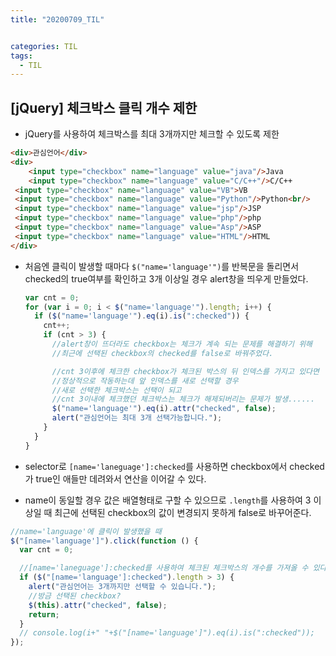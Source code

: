 ```yaml
---
title: "20200709_TIL"


categories: TIL
tags:
  - TIL
---
```


## [jQuery] 체크박스 클릭 개수 제한

- jQuery를 사용하여 체크박스를 최대 3개까지만 체크할 수 있도록 제한

```html
<div>관심언어</div>
<div>
    <input type="checkbox" name="language" value="java"/>Java
    <input type="checkbox" name="language" value="C/C++"/>C/C++
 <input type="checkbox" name="language" value="VB">VB
 <input type="checkbox" name="language" value="Python"/>Python<br/>
 <input type="checkbox" name="language" value="jsp"/>JSP
 <input type="checkbox" name="language" value="php"/>php
 <input type="checkbox" name="language" value="Asp"/>ASP
 <input type="checkbox" name="language" value="HTML"/>HTML
</div>
```

- 처음엔 클릭이 발생할 때마다 `$("name='language'")`를 반복문을 돌리면서 checked의 true여부를 확인하고 3개 이상일 경우 alert창을 띄우게 만들었다.

  ```javascript
  var cnt = 0;
  for (var i = 0; i < $("name='language'").length; i++) {
    if ($("name='language'").eq(i).is(":checked")) {
      cnt++;
      if (cnt > 3) {
        //alert창이 뜨더라도 checkbox는 체크가 계속 되는 문제를 해결하기 위해
        //최근에 선택된 checkbox의 checked를 false로 바꿔주었다.

        //cnt 3이후에 체크한 checkbox가 체크된 박스의 뒤 인덱스를 가지고 있다면
        //정상적으로 작동하는데 앞 인덱스를 새로 선택할 경우
        //새로 선택한 체크박스는 선택이 되고
        //cnt 3이내에 체크했던 체크박스는 체크가 해제되버리는 문제가 발생......
        $("name='language'").eq(i).attr("checked", false);
        alert("관심언어는 최대 3개 선택가능합니다.");
      }
    }
  }
  ```

- selector로 `[name='laneguage']:checked`를 사용하면 checkbox에서 checked가 true인 애들만 데려와서 연산을 이어갈 수 있다.

- name이 동일할 경우 값은 배열형태로 구할 수 있으므로 `.length`를 사용하여 3 이상일 때 최근에 선택된 checkbox의 값이 변경되지 못하게 false로 바꾸어준다.

```javascript
//name='language'에 클릭이 발생했을 때
$("[name='language']").click(function () {
  var cnt = 0;

  //[name='laneguage']:checked를 사용하여 체크된 체크박스의 개수를 가져올 수 있다.
  if ($("[name='language']:checked").length > 3) {
    alert("관심언어는 3개까지만 선택할 수 있습니다.");
    //방금 선택된 checkbox?
    $(this).attr("checked", false);
    return;
  }
  // console.log(i+" "+$("[name='language']").eq(i).is(":checked"));
});
```
